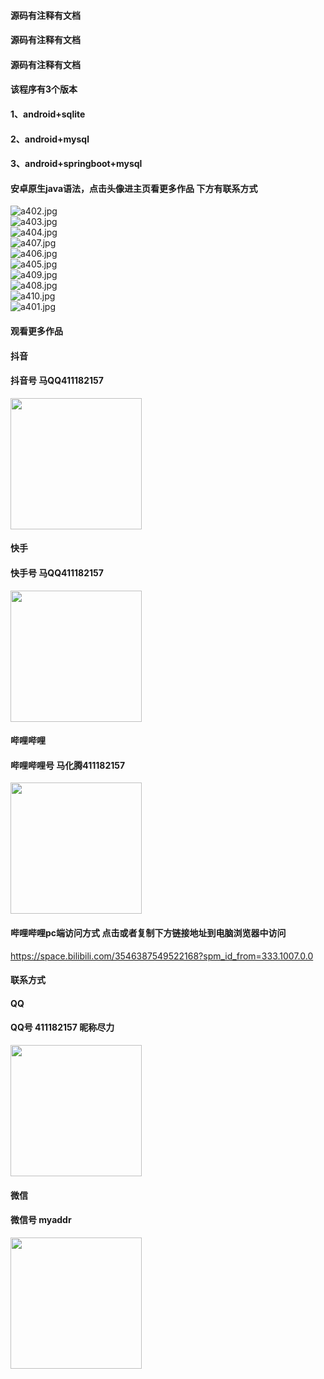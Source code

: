 #### 源码有注释有文档
#### 源码有注释有文档
#### 源码有注释有文档
#### 该程序有3个版本
#### 1、android+sqlite
#### 2、android+mysql
#### 3、android+springboot+mysql
#### 安卓原生java语法，点击头像进主页看更多作品 下方有联系方式
 <img src='https://img.alicdn.com/imgextra/i1/1658540494/O1CN018q9CEF1FWIatBqzIZ_!!1658540494.jpg' alt='a402.jpg' /></br> 
 <img src='https://img.alicdn.com/imgextra/i1/1658540494/O1CN01Is55kG1FWIanqo5oR_!!1658540494.jpg' alt='a403.jpg' /></br> 
 <img src='https://img.alicdn.com/imgextra/i4/1658540494/O1CN01zFNLoW1FWIarwLZKc_!!1658540494.jpg' alt='a404.jpg' /></br> 
 <img src='https://img.alicdn.com/imgextra/i2/1658540494/O1CN01uPHtnf1FWIaqLVOhh_!!1658540494.jpg' alt='a407.jpg' /></br> 
 <img src='https://img.alicdn.com/imgextra/i4/1658540494/O1CN010Hmy3F1FWIasopEvZ_!!1658540494.jpg' alt='a406.jpg' /></br> 
 <img src='https://img.alicdn.com/imgextra/i2/1658540494/O1CN01jUWs1a1FWIauaU5Jc_!!1658540494.jpg' alt='a405.jpg' /></br> 
 <img src='https://img.alicdn.com/imgextra/i1/1658540494/O1CN018Uz9zo1FWIarlvSpn_!!1658540494.jpg' alt='a409.jpg' /></br> 
 <img src='https://img.alicdn.com/imgextra/i2/1658540494/O1CN01yBlPZo1FWIarlvb9W_!!1658540494.jpg' alt='a408.jpg' /></br> 
 <img src='https://img.alicdn.com/imgextra/i1/1658540494/O1CN01uWTAQc1FWIapilv1I_!!1658540494.jpg' alt='a410.jpg' /></br> 
 <img src='https://img.alicdn.com/imgextra/i3/1658540494/O1CN01N7hyBJ1FWIapbmZFE_!!1658540494.jpg' alt='a401.jpg' /></br>
#### 观看更多作品

#### 抖音
#### 抖音号  马QQ411182157
<img src="https://gitee.com/QQ411182157/mingpian/raw/master/douyin.png" width="210px">

#### 快手
#### 快手号  马QQ411182157

<img src="https://gitee.com/QQ411182157/mingpian/raw/master/kuaishou.jpg" width="210px">

#### 哔哩哔哩
#### 哔哩哔哩号  马化腾411182157

<img src="https://gitee.com/QQ411182157/mingpian/raw/master/bili.png" width="210px">

#### 哔哩哔哩pc端访问方式 点击或者复制下方链接地址到电脑浏览器中访问

https://space.bilibili.com/3546387549522168?spm_id_from=333.1007.0.0


#### 联系方式
#### QQ
#### QQ号 411182157 昵称尽力

<img src="https://gitee.com/QQ411182157/mingpian/raw/master/qq.jpg" width="210px">

#### 微信
#### 微信号 myaddr

<img src="https://gitee.com/QQ411182157/mingpian/raw/master/weixin.png" width="210px">
